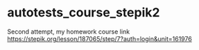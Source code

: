 # autotests_course_stepik2
Second attempt, my homework
course link https://stepik.org/lesson/187065/step/7?auth=login&unit=161976
